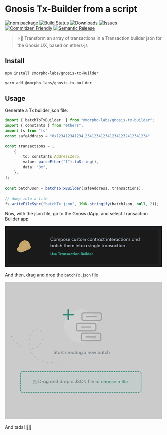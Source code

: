 # Gnosis Tx-Builder from a script

[![npm package][npm-img]][npm-url]
[![Build Status][build-img]][build-url]
[![Downloads][downloads-img]][downloads-url]
[![Issues][issues-img]][issues-url]
[![Commitizen Friendly][commitizen-img]][commitizen-url]
[![Semantic Release][semantic-release-img]][semantic-release-url]

> ⚡🚀 Transform an array of transactions in a Transaction builder json for the Gnosis UX, based on ethers-js


## Install

```bash
npm install @morpho-labs/gnosis-tx-builder
```

```bash
yarn add @morpho-labs/gnosis-tx-builder
```

## Usage
Generate a Tx builder json file:

```typescript
import { batchToTxBuilder  } from "@morpho-labs/gnosis-tx-builder";
import { constants } from "ethers";
import fs from "fs"
const safeAddress = "0x12341234123412341234123412341232412341234"

const transactions = [
    {
        to: constants.AddressZero,
        value: parseEther("1").toString(),
        data: "0x",
    },
];

const batchJson = batchToTxBuilder(safeAddress, transactions);

// dump into a file
fs.writeFileSync("batchTx.json", JSON.stringify(batchJson, null, 2));


```

Now, with the json file, go to the Gnosis dApp, and select Transaction Builder app

[![Transaction builder][txbuilder-img]][gnosis-url]

And then, drag and drop the `batchTx.json` file 

![img.png](img/dnd.png)

And tada! 🎉🎉

[txbuilder-img]: img/tx-builder.png
[gnosis-url]: https://gnosis-safe.io/app
[build-img]: https://github.com/morpho-labs/gnosis-tx-builder/actions/workflows/release.yml/badge.svg
[build-url]: https://github.com/morpho-labs/gnosis-tx-builder/actions/workflows/release.yml
[downloads-img]: https://img.shields.io/npm/dt/@morpho-labs/gnosis-tx-builder
[downloads-url]: https://www.npmtrends.com/@morpho-labs/gnosis-tx-builder
[npm-img]: https://img.shields.io/npm/v/@morpho-labs/gnosis-tx-builder
[npm-url]: https://www.npmjs.com/package/@morpho-labs/gnosis-tx-builder
[issues-img]: https://img.shields.io/github/issues/morpho-labs/gnosis-tx-builder
[issues-url]: https://github.com/morpho-labs/gnosis-tx-builder/issues
[codecov-img]: https://codecov.io/gh/morpho-labs/gnosis-tx-builder/branch/main/graph/badge.svg
[codecov-url]: https://codecov.io/gh/morpho-labs/gnosis-tx-builder
[semantic-release-img]: https://img.shields.io/badge/%20%20%F0%9F%93%A6%F0%9F%9A%80-semantic--release-e10079.svg
[semantic-release-url]: https://github.com/semantic-release/semantic-release
[commitizen-img]: https://img.shields.io/badge/commitizen-friendly-brightgreen.svg
[commitizen-url]: http://commitizen.github.io/cz-cli/
